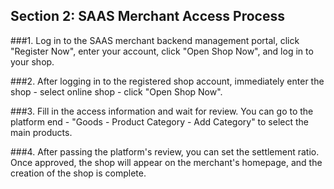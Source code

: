 ## Section 2: SAAS Merchant Access Process

###1. Log in to the SAAS merchant backend management portal, click "Register Now", enter your account, click "Open Shop Now", and log in to your shop.

###2. After logging in to the registered shop account, immediately enter the shop - select online shop - click "Open Shop Now".

###3. Fill in the access information and wait for review. You can go to the platform end - "Goods - Product Category - Add Category" to select the main products.

###4. After passing the platform's review, you can set the settlement ratio. Once approved, the shop will appear on the merchant's homepage, and the creation of the shop is complete.